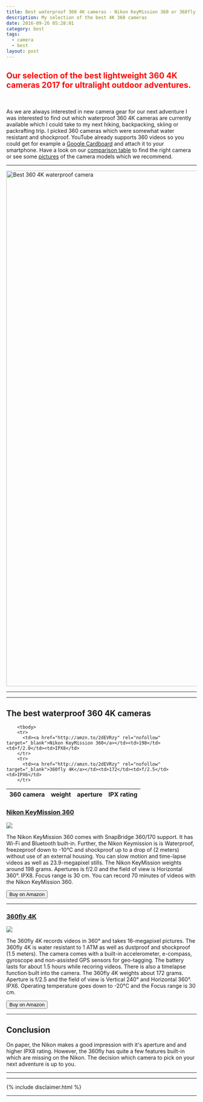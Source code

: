 ```yaml
---
title: Best waterproof 360 4K cameras - Nikon KeyMission 360 or 360fly 4K
description: My selection of the best 4K 360 cameras
date: 2016-09-26 05:28:01
category: best
tags:
  - camera
  - best
layout: post
---
```


<h2 style="color:red">Our selection of the best lightweight 360 4K cameras 2017 for ultralight outdoor adventures.</h2>
<br>

As we are always interested in new camera gear for our next adventure I was interested to find out which waterproof 360 4K cameras are currently available which I could take to my next hiking, backpacking, skiing or packrafting trip. I picked 360 cameras which were somewhat water resistant and shockproof. YouTube already supports 360 videos so you could get for example a <a href="http://amzn.to/2eRm0Kz" rel="nofollow" target="_blank">Google Cardboard</a> and attach it to your smartphone. Have a look on our <a href="#list">comparison table</a> to find the right camera or see some <a href="#example">pictures</a> of the camera models which we recommend.


---

<a data-flickr-embed="true"  href="https://www.flickr.com/photos/90204224@N07/30599065514/in/photolist-NDbk8c-PPkB4h-PDHY5C-PiSKKN-PiSL5W-NBWd11-NBWd85-NBWdpC-PGnS2B-NBWekf-PDJ1Eh-ysTzd7-uNM1RN-u9vBoD-uNM1qC-u9mboN-v5RKA5-v6DD7k-v5RL7L-u9vBsg-v6DD8n-qHtRc2-uNLExo-qiFCnJ-q4woeP-ncwEjH-qbZr7n-neBybS-ncwSuj-nezgoD-ncwG1Z-ncwMkw-mxGyy5-mxCgY9-kSnuAt-hWjDEL-hWjiwR-hWjwMu-hWjjgX-hWjwyo-dUwrFM" title="Best 360 4K waterproof camera"><img src="https://c3.staticflickr.com/6/5609/30599065514_3a9dedbf93_k.jpg" width="2048" height="1365" alt="Best 360 4K waterproof camera"></a><script async src="//embedr.flickr.com/assets/client-code.js" charset="utf-8"></script>

---

<!--more-->

<hr>

<h2 id="list">The best waterproof 360 4K cameras</h2>
<div class="table-responsive">
<table class="table table-hover table-bordered list_items_3">
        <thead>
             <tr>
                <th>360 camera</th><th>weight</th><th>aperture</th><th>IPX rating</th>
             </tr>
        </thead>

        <tbody>
        <tr>
          <td><a href="http://amzn.to/2dEVRzy" rel="nofollow" target="_blank">Nikon KeyMission 360</a></td><td>198</td><td>f/2.0</td><td>IPX8</td>
        </tr>
        <tr>
          <td><a href="http://amzn.to/2dEVRzy" rel="nofollow" target="_blank">360fly 4K</a></td><td>172</td><td>f/2.5</td><td>IPX6</td>
        </tr>
</tbody>
</table>
</div>

<h3 id="example"><a href="http://amzn.to/2eQufFk" target="_blank" rel="nofollow">Nikon KeyMission 360</a></h3>
<a target="_blank"  href="https://www.amazon.com/gp/product/B01ASDP1SY/ref=as_li_tl?ie=UTF8&camp=1789&creative=9325&creativeASIN=B01ASDP1SY&linkCode=as2&tag=hikeve-20&linkId=4815e279d6ba8280e7178a69581358ab" rel="nofollow"><img border="0" src="//ws-na.amazon-adsystem.com/widgets/q?_encoding=UTF8&MarketPlace=US&ASIN=B01ASDP1SY&ServiceVersion=20070822&ID=AsinImage&WS=1&Format=_SL250_&tag=hikeve-20" ></a><img src="//ir-na.amazon-adsystem.com/e/ir?t=hikeve-20&l=am2&o=1&a=B01ASDP1SY" width="1" height="1" border="0" alt="Nikon KeyMission 360" style="border:none !important; margin:0px !important;" />

The Nikon KeyMission 360 comes with SnapBridge 360/170 support. It has Wi-Fi and Bluetooth built-in. Further, the Nikon Keymission is is Waterproof, freezeproof down to -10°C and shockproof up to a drop of (2 meters) without use of an external housing. You can slow motion and time-lapse videos as well as 23.9-megapixel stills. The Nikon KeyMission weights around 198 grams. Apertures is f/2.0 and the field of view is Horizontal 360°. IPX8. Focus range is 30 cm. You can record 70 minutes of videos with the Nikon KeyMission 360.

<a href="http://amzn.to/2eQufFk" rel="nofollow" target="blank"><button type="button" class="btn btn-danger">Buy on Amazon</button></a>
<!--more-->
<hr>

<h3><a href="http://amzn.to/2f6NMq6" target="_blank" rel="nofollow">360fly 4K</a></h3>
<a target="_blank"  href="https://www.amazon.com/gp/product/B01G95INDK/ref=as_li_tl?ie=UTF8&camp=1789&creative=9325&creativeASIN=B01G95INDK&linkCode=as2&tag=hikeve-20&linkId=b2cfb1ae1e8efaacd0b52a3895d8c211" rel="nofollow"><img border="0" src="//ws-na.amazon-adsystem.com/widgets/q?_encoding=UTF8&MarketPlace=US&ASIN=B01G95INDK&ServiceVersion=20070822&ID=AsinImage&WS=1&Format=_SL250_&tag=hikeve-20" ></a><img src="//ir-na.amazon-adsystem.com/e/ir?t=hikeve-20&l=am2&o=1&a=B01G95INDK" width="1" height="1" border="0" alt="360fly 4K" style="border:none !important; margin:0px !important;" />

The 360fly 4K records videos in 360° and takes 16-megapixel pictures. The 360fly 4K is water resistant to 1 ATM as well as dustproof and shockproof (1.5 meters). The camera comes with a built-in accelerometer, e-compass, gyroscope and non-assisted GPS sensors for geo-tagging. The battery lasts for about 1.5 hours while recoring videos. There is also a timelapse function built into the camera. The 360fly 4K weights about 172 grams. Aperture is f/2.5 and the field of view is Vertical 240° and Horizontal 360°. IPX6. Operating temperature goes down to -20°C and the Focus range is 30 cm.

<a href="http://amzn.to/2f6NMq6" rel="nofollow" target="blank"><button type="button" class="btn btn-danger">Buy on Amazon</button></a>

<hr>

<h2>Conclusion</h2>
On paper, the Nikon makes a good impression with it's aperture and and higher IPX8 rating. However, the 360fly has quite a few features built-in which are missing on the Nikon. The decision which camera to pick on your next adventure is up to you.

<hr>

<script type="text/javascript">
amzn_assoc_placement = "adunit0";
amzn_assoc_search_bar = "false";
amzn_assoc_tracking_id = "hikeve-20";
amzn_assoc_search_bar_position = "top";
amzn_assoc_ad_mode = "search";
amzn_assoc_ad_type = "smart";
amzn_assoc_marketplace = "amazon";
amzn_assoc_region = "US";
amzn_assoc_title = "Search Results from Amazon";
amzn_assoc_default_search_phrase = "waterproof 4K 360 camera";
amzn_assoc_default_category = "All";
amzn_assoc_linkid = "c8fbd44fb8175bb79ed521d4925db8c9";
</script>
<script src="//z-na.amazon-adsystem.com/widgets/onejs?MarketPlace=US"></script>

<hr>

{% include disclaimer.html %}

<hr>
